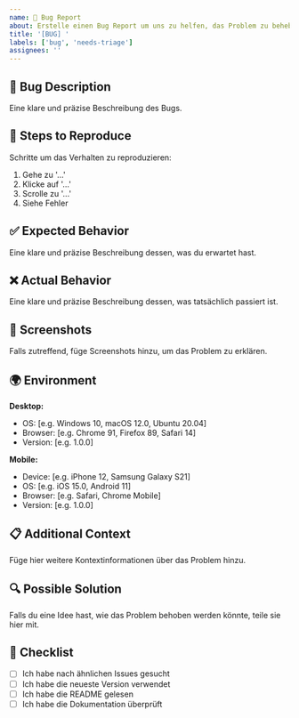```yaml
---
name: 🐛 Bug Report
about: Erstelle einen Bug Report um uns zu helfen, das Problem zu beheben
title: '[BUG] '
labels: ['bug', 'needs-triage']
assignees: ''
---
```


## 🐛 Bug Description

Eine klare und präzise Beschreibung des Bugs.

## 🔄 Steps to Reproduce

Schritte um das Verhalten zu reproduzieren:

1. Gehe zu '...'
2. Klicke auf '...'
3. Scrolle zu '...'
4. Siehe Fehler

## ✅ Expected Behavior

Eine klare und präzise Beschreibung dessen, was du erwartet hast.

## ❌ Actual Behavior

Eine klare und präzise Beschreibung dessen, was tatsächlich passiert ist.

## 📱 Screenshots

Falls zutreffend, füge Screenshots hinzu, um das Problem zu erklären.

## 🌍 Environment

**Desktop:**
- OS: [e.g. Windows 10, macOS 12.0, Ubuntu 20.04]
- Browser: [e.g. Chrome 91, Firefox 89, Safari 14]
- Version: [e.g. 1.0.0]

**Mobile:**
- Device: [e.g. iPhone 12, Samsung Galaxy S21]
- OS: [e.g. iOS 15.0, Android 11]
- Browser: [e.g. Safari, Chrome Mobile]
- Version: [e.g. 1.0.0]

## 📋 Additional Context

Füge hier weitere Kontextinformationen über das Problem hinzu.

## 🔍 Possible Solution

Falls du eine Idee hast, wie das Problem behoben werden könnte, teile sie hier mit.

## 📝 Checklist

- [ ] Ich habe nach ähnlichen Issues gesucht
- [ ] Ich habe die neueste Version verwendet
- [ ] Ich habe die README gelesen
- [ ] Ich habe die Dokumentation überprüft
